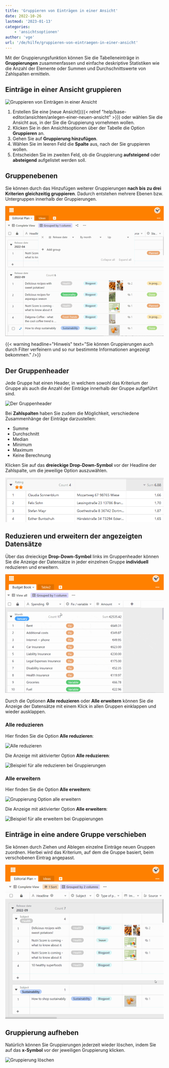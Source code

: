 ```yaml
---
title: 'Gruppieren von Einträgen in einer Ansicht'
date: 2022-10-26
lastmod: '2023-01-13'
categories:
    - 'ansichtsoptionen'
author: 'vge'
url: '/de/hilfe/gruppieren-von-eintraegen-in-einer-ansicht'
---
```


Mit der Gruppierungsfunktion können Sie die Tabelleneinträge in **Gruppierungen** zusammenfassen und einfache deskriptive Statistiken wie die Anzahl der Elemente oder Summen und Durchschnittswerte von Zahlspalten ermitteln.

## Einträge in einer Ansicht gruppieren

![Gruppieren von Einträgen in einer Ansicht](https://seatable.io/wp-content/uploads/2022/10/Gruppierung-von-Eintraegen-in-einer-Ansicht-1.gif)

1. Erstellen Sie eine [neue Ansicht]({{< relref "help/base-editor/ansichten/anlegen-einer-neuen-ansicht" >}}) oder wählen Sie die Ansicht aus, in der Sie die Gruppierung vornehmen wollen.
2. Klicken Sie in den Ansichtsoptionen über der Tabelle die Option **Gruppieren** an.
3. Gehen Sie auf **Gruppierung hinzufügen**.
4. Wählen Sie im leeren Feld die **Spalte** aus, nach der Sie gruppieren wollen.
5. Entscheiden Sie im zweiten Feld, ob die Gruppierung **aufsteigend** oder **absteigend** aufgelistet werden soll.

## Gruppenebenen

Sie können durch das Hinzufügen weiterer Gruppierungen **nach bis zu drei Kriterien gleichzeitig gruppieren**. Dadurch entstehen mehrere Ebenen bzw. Untergruppen innerhalb der Gruppierungen.

![Gruppieren von Einträgen in einer Ansicht mit zwei Kriterien](images/Gruppierung-von-Eintraegen-in-einer-Ansicht-2.gif)

{{< warning  headline="Hinweis"  text="Sie können Gruppierungen auch durch Filter verfeinern und so nur bestimmte Informationen angezeigt bekommen." />}}

## Der Gruppenheader

Jede Gruppe hat einen Header, in welchem sowohl das Kriterium der Gruppe als auch die Anzahl der Einträge innerhalb der Gruppe aufgeführt sind.

![Der Gruppenheader](https://seatable.io/wp-content/uploads/2022/10/gruppierung.png)

Bei **Zahlspalten** haben Sie zudem die Möglichkeit, verschiedene Zusammenhänge der Einträge darzustellen:

- Summe
- Durchschnitt
- Median
- Minimum
- Maximum
- Keine Berechnung

Klicken Sie auf das **dreieckige Drop-Down-Symbol** vor der Headline der Zahlspalte, um die jeweilige Option auszuwählen.

![Gruppenheader Zahlspalte](images/Gruppenheader.png)

## Reduzieren und erweitern der angezeigten Datensätze

Über das dreieckige **Drop-Down-Symbol** links im Gruppenheader können Sie die Anzeige der Datensätze in jeder einzelnen Gruppe **individuell** reduzieren und erweitern.

![Gruppieren von Einträgen einer Ansicht _reduzieren und erweitern](images/Gruppierung-von-Eintraegen-in-einer-Ansicht-4.gif)

Durch die Optionen **Alle reduzieren** oder **Alle erweitern** können Sie die Anzeige der Datensätze mit einem Klick in allen Gruppen einklappen und wieder ausklappen.

### Alle reduzieren

Hier finden Sie die Option **Alle reduzieren**:

![Alle reduzieren](https://seatable.io/wp-content/uploads/2022/10/gruppieren-von-eintraegrn_6.png)

Die Anzeige mit aktivierter Option **Alle reduzieren**:

![Beispiel für alle reduzieren bei Gruppierungen](https://seatable.io/wp-content/uploads/2022/10/gruppieren-von-eintraegrn_1-1.png)

### Alle erweitern

Hier finden Sie die Option **Alle erweitern**:

![Gruppierung Option alle erweitern](https://seatable.io/wp-content/uploads/2022/10/gruppieren-von-eintraegrn_7-1.png)

Die Anzeige mit aktivierter Option **Alle erweitern**:

![Beispiel für alle erweitern bei Gruppierungen](https://seatable.io/wp-content/uploads/2022/10/gruppieren-von-eintraegrn_3-1.png)

## Einträge in eine andere Gruppe verschieben

Sie können durch Ziehen und Ablegen einzelne Einträge neuen Gruppen zuordnen. Hierbei wird das Kriterium, auf dem die Gruppe basiert, beim verschobenen Eintrag angepasst.

![Gruppieren von EInträgen Ziehen und ablegen](images/Gruppierung-von-Eintraegen-in-einer-Ansicht-3.gif)

## Gruppierung aufheben

Natürlich können Sie Gruppierungen jederzeit wieder löschen, indem Sie auf das **x-Symbol** vor der jeweiligen Gruppierung klicken.

![Gruppierung löschen](https://seatable.io/wp-content/uploads/2022/10/Gruppierung-loeschen.png)
